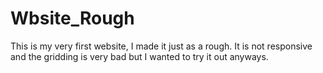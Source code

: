 # Wbsite_Rough

This is my very first website, I made it just as a rough. It is not responsive and the gridding is very bad but I wanted to try it out anyways.

